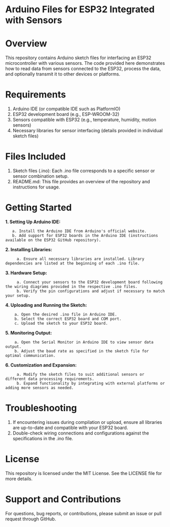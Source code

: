 # Arduino Files for ESP32 Integrated with Sensors
# Overview
This repository contains Arduino sketch files for interfacing an ESP32 microcontroller with various sensors. The code provided here demonstrates how to read data from sensors connected to the ESP32, process the data, and optionally transmit it to other devices or platforms.

# Requirements
  1. Arduino IDE (or compatible IDE such as PlatformIO)
  2. ESP32 development board (e.g., ESP-WROOM-32)
  3. Sensors compatible with ESP32 (e.g., temperature, humidity, motion sensors)
  4. Necessary libraries for sensor interfacing (details provided in individual sketch files)

# Files Included  
  1. Sketch files (.ino): Each .ino file corresponds to a specific sensor or sensor combination setup.
  2. README.md: This file provides an overview of the repository and instructions for usage.

# Getting Started
  
  **1. Setting Up Arduino IDE:**
  
       a. Install the Arduino IDE from Arduino's official website.
       b. Add support for ESP32 boards in the Arduino IDE (instructions available on the ESP32 GitHub repository).

  **2. Installing Libraries:**
  
         a. Ensure all necessary libraries are installed. Library dependencies are listed at the beginning of each .ino file.

  **3. Hardware Setup:**
         
         a. Connect your sensors to the ESP32 development board following the wiring diagrams provided in the respective .ino files.
         b. Verify the pin configurations and adjust if necessary to match your setup.

  **4. Uploading and Running the Sketch:**
        
        a. Open the desired .ino file in Arduino IDE.
        b. Select the correct ESP32 board and COM port.
        c. Upload the sketch to your ESP32 board.

  **5. Monitoring Output:**
        
        a. Open the Serial Monitor in Arduino IDE to view sensor data output.
        b. Adjust the baud rate as specified in the sketch file for optimal communication.

  **6. Customization and Expansion:**
        
         a. Modify the sketch files to suit additional sensors or different data processing requirements.
         b. Expand functionality by integrating with external platforms or adding more sensors as needed.

# Troubleshooting
  1. If encountering issues during compilation or upload, ensure all libraries are up-to-date and compatible with your ESP32 board.
  2. Double-check wiring connections and configurations against the specifications in the .ino file.
# License
This repository is licensed under the MIT License. See the LICENSE file for more details.
# Support and Contributions 
For questions, bug reports, or contributions, please submit an issue or pull request through GitHub.
